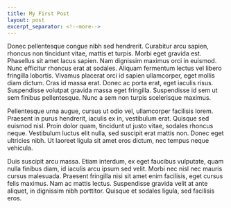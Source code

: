 ```yaml
---
title: My First Post
layout: post
excerpt_separator: <!--more-->
---
```


Donec pellentesque congue nibh sed hendrerit. Curabitur arcu sapien, rhoncus non tincidunt vitae, mattis et turpis. Morbi eget gravida est. Phasellus sit amet lacus sapien. Nam dignissim maximus orci in euismod. Nunc efficitur rhoncus erat at sodales. Aliquam fermentum lectus vel libero fringilla lobortis. Vivamus placerat orci id sapien ullamcorper, eget mollis diam dictum. Cras id massa erat. Donec ac porta erat, eget iaculis risus. Suspendisse volutpat gravida massa eget fringilla. Suspendisse id sem ut sem finibus pellentesque. Nunc a sem non turpis scelerisque maximus.<!--more-->

Pellentesque urna augue, cursus ut odio vel, ullamcorper facilisis lorem. Praesent in purus hendrerit, iaculis ex in, vestibulum erat. Quisque sed euismod nisl. Proin dolor quam, tincidunt ut justo vitae, sodales rhoncus neque. Vestibulum luctus elit nulla, sed suscipit erat mattis non. Donec eget ultricies nibh. Ut laoreet ligula sit amet eros dictum, nec tempus neque vehicula.

Duis suscipit arcu massa. Etiam interdum, ex eget faucibus vulputate, quam nulla finibus diam, id iaculis arcu ipsum sed velit. Morbi nec nisl nec mauris cursus malesuada. Praesent fringilla nisi sit amet enim facilisis, eget cursus felis maximus. Nam ac mattis lectus. Suspendisse gravida velit at ante aliquet, in dignissim nibh porttitor. Quisque et sodales ligula, sed facilisis eros.